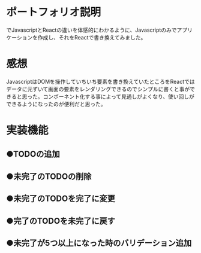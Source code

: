 
<!DOCTYPE html>
<html lang="en">
<head>
    <meta charset="UTF-8">
    <meta http-equiv="X-UA-Compatible" content="IE=edge">
    <meta name="viewport" content="width=device-width, initial-scale=1.0">
</head>
<body>
  <h1 dir="auto">ポートフォリオ説明</h1>
    <p>でJavascriptとReactの違いを体感的にわかるように、Javascriptのみでアプリケーションを作成し、それをReactで書き換えてみました。</p>
  <h1 dir="auto">感想</h1>
    <p>JavascriptはDOMを操作していちいち要素を書き換えていたところをReactではデータに元ずいて画面の要素をレンダリングできるのでシンプルに書くと事ができると思った。コンポーネント化する事によって見通しがよくなり、使い回しができるようになったのが便利だと思った。</p>
  <h1 dir="auto">実装機能</h1>
    <p></p>
    <h2 dir="auto">●TODOの追加</h2>
    <p></p>
    <h2 dir="auto">●未完了のTODOの削除</h2>
    <p></p>
    <h2 dir="auto">●未完了のTODOを完了に変更</h2>
    <p></p>
    <h2 dir="auto">●完了のTODOを未完了に戻す</h2>
    <p></p>
    <h2 dir="auto">●未完了が5つ以上になった時のバリデーション追加</h2>
    <p></p>
</body>
</html>
